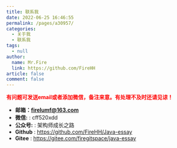 ```yaml
---
title: 联系我
date: 2022-06-25 16:46:55
permalink: /pages/a30957/
categories: 
  - 关于我
  - 联系我
tags: 
  - null
author: 
  name: Mr.Fire
  link: https://github.com/FireHH
article: false
comment: false
---
```

<font color=red>**有问题可发送email或者添加微信，备注来意。有处理不及时还请见谅！**</font>
- **邮箱：firelumf@163.com**
- **微信:** : cff520xdd
- **公众号:** : 架构师成长之路
- **Github** : <https://github.com/FireHH/Java-essay>
- **Gitee** : <https://gitee.com/firegitspace/java-essay>
